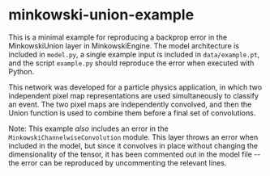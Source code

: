 # minkowski-union-example
This is a minimal example for reproducing a backprop error in the MinkowskiUnion layer in MinkowskiEngine. The model architecture is included in `model.py`, a single example input is included in `data/example.pt`, and the script `example.py` should reproduce the error when executed with Python.

This network was developed for a particle physics application, in which two independent pixel map representations are used simultaneously to classify an event. The two pixel maps are independently convolved, and then the Union function is used to combine them before a final set of convolutions.

Note: This example _also_ includes an error in the `MinkowskiChannelwiseConvolution` module. This layer throws an error when included in the model, but since it convolves in place without changing the dimensionality of the tensor, it has been commented out in the model file -- the error can be reproduced by uncommenting the relevant lines.
